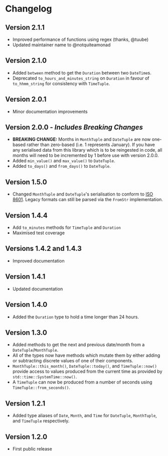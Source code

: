 # Changelog

## Version 2.1.1

- Improved performance of functions using regex (thanks, @tuube)
- Updated maintainer name to @notquiteamonad

## Version 2.1.0

- Added `between` method to get the `Duration` between two `DateTime`s.
- Deprecated `to_hours_and_minutes_string` on `Duration` in favour of `to_hhmm_string` for consistency with `TimeTuple`.

## Version 2.0.1

- Minor documentation improvements

## Version 2.0.0 - _Includes Breaking Changes_

-   **BREAKING CHANGE:** Months in `MonthTuple` and `DateTuple` are now one-based rather than zero-based (i.e. 1 represents January). If you have any serialised data from this library which is to be reingested in code, all months will need to be incremented by 1 before use with version 2.0.0.
-   Added `min_value()` and `max_value()` to `DateTuple`.
-   Added `to_days()` and `from_days()` to `DateTuple`.

## Version 1.5.0

-   Changed `MonthTuple` and `DateTuple`'s serialisation to conform to [ISO 8601](https://www.iso.org/iso-8601-date-and-time-format.html). Legacy formats can still be parsed via the `FromStr` implementation.

## Version 1.4.4

-   Add `to_minutes` methods for `TimeTuple` and `Duration`
-   Maximised test coverage

## Versions 1.4.2 and 1.4.3

-   Improved documentation

## Version 1.4.1

-   Updated documentation

## Version 1.4.0

-   Added the `Duration` type to hold a time longer than 24 hours.

## Version 1.3.0

-   Added methods to get the next and previous date/month from a `DateTuple`/`MonthTuple`.
-   All of the types now have methods which mutate them by either adding or subtracting discrete values of one of their components.
-   `MonthTuple::this_month()`, `DateTuple::today()`, and `TimeTuple::now()` provide access to values produced from the current time as provided by `std::time::SystemTime::now()`.
-   A `TimeTuple` can now be produced from a number of seconds using `TimeTuple::from_seconds()`.

## Version 1.2.1

-   Added type aliases of `Date`, `Month`, and `Time` for `DateTuple`, `MonthTuple`, and `TimeTuple` respectively.

## Version 1.2.0

-   First public release
